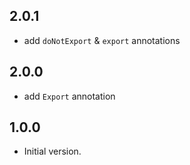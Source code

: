 ## 2.0.1
- add ```doNotExport``` & ```export``` annotations

## 2.0.0
- add ```Export``` annotation

## 1.0.0

- Initial version.
